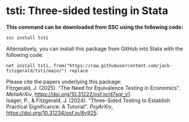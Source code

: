 # tsti: Three-sided testing in Stata

**This command can be downloaded from SSC using the following code:**
```
ssc install tsti
```

Alternatively, you can install this package from GitHub into Stata with the following code:
```
net install tsti, from("https://raw.githubusercontent.com/jack-fitzgerald/tsti/main/") replace
```
Please cite the papers underlying this package: <br/>
Fitzgerald, J. (2025). "The Need for Equivalence Testing in Economics". <i>MetaArXiv</i>, https://doi.org/10.31222/osf.io/d7sqr_v1. <br/>
Isager, P., & Fitzgerald, J. (2024). "Three-Sided Testing to Establish Practical Significance: A Tutorial". <i>PsyArXiv</i>, https://doi.org/10.31234/osf.io/8y925.
